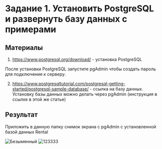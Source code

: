 # Задание 1. Установить PostgreSQL и развернуть базу данных с примерами

## Материалы
1. https://www.postgresql.org/download/ - установка PostgreSQL

После установки PostgreSQL запустите pgAdmin чтобы создать пароль для подключения к серверу.

2. https://www.postgresqltutorial.com/postgresql-getting-started/postgresql-sample-database/ - ссылка на базу данных. Установку базы данных можно делать через pgAdmin (инструкция в ссылке в этой же статье)

## Результат 
Приложить в данную папку снимок экрана с pgAdmin с установленной базой данных Rental

![Безымянный](https://user-images.githubusercontent.com/75004893/165777731-379a169b-082b-4b23-89e6-c99667841dca.png)
![123333](https://user-images.githubusercontent.com/75004893/165778991-7810afa3-401f-4fb7-a883-80010f0b9cd4.png)
